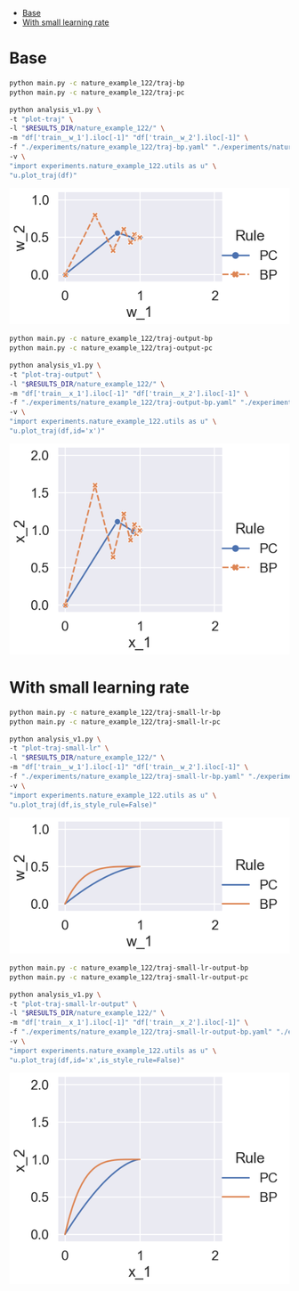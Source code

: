 - [Base](#base)
- [With small learning rate](#with-small-learning-rate)


<!-- # Energy machine

```bash
python main.py -c nature_example_122/machine -l
``` -->

# Base

<!-- ```bash
python main.py -c nature_example_122/levelmap
```

```bash
python analysis_v1.py \
-t "plot-levelmap" \
-l "$RESULTS_DIR/nature_example_122/" \
-m "df['w_2'].iloc[-1]" \
-f "./experiments/nature_example_122/levelmap.yaml" \
-v \
"import experiments.nature_example_122.utils as u" \
"u.plot_levelmap(df)"
```

![](./plot-levelmap-.png) -->

```bash
python main.py -c nature_example_122/traj-bp
python main.py -c nature_example_122/traj-pc
```

```bash
python analysis_v1.py \
-t "plot-traj" \
-l "$RESULTS_DIR/nature_example_122/" \
-m "df['train__w_1'].iloc[-1]" "df['train__w_2'].iloc[-1]" \
-f "./experiments/nature_example_122/traj-bp.yaml" "./experiments/nature_example_122/traj-pc.yaml" \
-v \
"import experiments.nature_example_122.utils as u" \
"u.plot_traj(df)"
```

![](./plot-traj-.png)

<!-- ```bash
python main.py -c nature_example_122/levelmap-output
```

```bash
python analysis_v1.py \
-t "plot-levelmap-output" \
-l "$RESULTS_DIR/nature_example_122/" \
-m "df['x_2'].iloc[-1]" \
-f "./experiments/nature_example_122/levelmap-output.yaml" \
-v \
"import experiments.nature_example_122.utils as u" \
"u.plot_levelmap(df,id='x')"
```

![](./plot-levelmap-output-.png) -->

```bash
python main.py -c nature_example_122/traj-output-bp
python main.py -c nature_example_122/traj-output-pc
```

```bash
python analysis_v1.py \
-t "plot-traj-output" \
-l "$RESULTS_DIR/nature_example_122/" \
-m "df['train__x_1'].iloc[-1]" "df['train__x_2'].iloc[-1]" \
-f "./experiments/nature_example_122/traj-output-bp.yaml" "./experiments/nature_example_122/traj-output-pc.yaml" \
-v \
"import experiments.nature_example_122.utils as u" \
"u.plot_traj(df,id='x')"
```


![](./plot-traj-output-.png)

<!-- ```bash

python main.py -c nature_example_122/traj-output-learn_last


python analysis_v1.py \
-t "plot-traj-output-learn_last" \
-l "$RESULTS_DIR/nature_example_122/" \
-m "df['train__x_1'].iloc[-1]" "df['train__x_2'].iloc[-1]" \
-f "./experiments/nature_example_122/traj-output-learn_last.yaml" \
-v \
"import experiments.nature_example_122.utils as u" \
"u.plot_traj(df,id='x')"
    
```

![](./plot-traj-output-learn_last-.png) -->

# With small learning rate

```bash
python main.py -c nature_example_122/traj-small-lr-bp
python main.py -c nature_example_122/traj-small-lr-pc
```

```bash
python analysis_v1.py \
-t "plot-traj-small-lr" \
-l "$RESULTS_DIR/nature_example_122/" \
-m "df['train__w_1'].iloc[-1]" "df['train__w_2'].iloc[-1]" \
-f "./experiments/nature_example_122/traj-small-lr-bp.yaml" "./experiments/nature_example_122/traj-small-lr-pc.yaml" \
-v \
"import experiments.nature_example_122.utils as u" \
"u.plot_traj(df,is_style_rule=False)"
```

![](./plot-traj-small-lr-.png)

```bash
python main.py -c nature_example_122/traj-small-lr-output-bp
python main.py -c nature_example_122/traj-small-lr-output-pc
```

```bash
python analysis_v1.py \
-t "plot-traj-small-lr-output" \
-l "$RESULTS_DIR/nature_example_122/" \
-m "df['train__x_1'].iloc[-1]" "df['train__x_2'].iloc[-1]" \
-f "./experiments/nature_example_122/traj-small-lr-output-bp.yaml" "./experiments/nature_example_122/traj-small-lr-output-pc.yaml" \
-v \
"import experiments.nature_example_122.utils as u" \
"u.plot_traj(df,id='x',is_style_rule=False)"
```


![](./plot-traj-small-lr-output-.png)